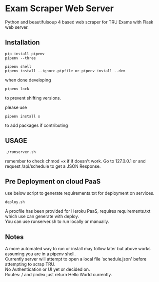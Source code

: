 # Exam Scraper Web Server

Python and beautifulsoup 4 based web scraper for TRU Exams with Flask web server.

## Installation

```
pip install pipenv
pipenv --three

pipenv shell
pipenv install --ignore-pipfile or pipenv install --dev

```

when done developing

```
pipenv lock

```

to prevent shifting versions.

please use

```
pipenv install x
```

to add packages if contributing

## USAGE

```
./runserver.sh
```
remember to check chmod +x if if doesn't work.
Go to 127.0.0.1 or and request /api/schedule to get a JSON Response.

##  Pre Deployment on cloud PaaS
use below script to generate requirements.txt for deployment on services.
```
deploy.sh
```
A procfile has been provided for Heroku PaaS, requires requirements.txt which use can generate with deploy.  
You can use runserver.sh to run locally or manually.
## Notes

A more automated way to run or install may follow later but above works assuming you are in a pipenv shell.  
Currently server will attempt to open a local file 'schedule.json' before attempting to scrap TRU.  
No Authentication or UI yet or decided on.  
Routes: / and /index just return Hello World currently.
